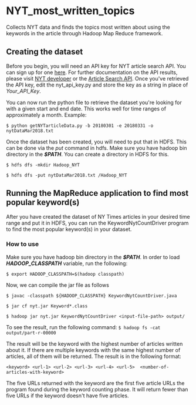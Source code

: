 # NYT_most_written_topics
Collects NYT data and finds the topics most written about using the keywords in the article through Hadoop Map Reduce framework.

## Creating the dataset
Before you begin, you will need an API key for NYT article search API. You can sign up for one [here](https://developer.nytimes.com/signup). For further documentation on the API results, please visit [NYT developer](https://developer.nytimes.com/) or the [Article Search API](https://developer.nytimes.com/article_search_v2.json).
Once you've retrieved the API key, edit the nyt_api_key.py and store the key as a string in place of *Your_API_Key*.

You can now run the python file to retrieve the dataset you're looking for with a given start and end date. This works well for time ranges of approximately a month. Example:

`$ python getNYTarticleData.py -b 20180301 -e 20180331 -o nytDataMar2018.txt`

Once the dataset has been created, you will need to put that in HDFS. This can be done via the *put* command in hdfs. Make sure you have hadoop bin directory in the _**$PATH**_. You can create a directory in HDFS for this.

`$ hdfs dfs -mkdir Hadoop_NYT`

`$ hdfs dfs -put nytDataMar2018.txt /Hadoop_NYT`

## Running the MapReduce application to find most popular keyword(s)
After you have created the dataset of NY Times articles in your desired time range and put it in HDFS, you can run the KeywordNytCountDriver program to find the most popular keyword(s) in your dataset.
### How to use
Make sure you have hadoop bin directory in the _**$PATH**_. In order to load _**HADOOP_CLASSPATH**_ variable, run the following:

`$ export HADOOP_CLASSPATH=$(hadoop classpath)`

Now, we can compile the jar file as follows

`$ javac -classpath ${HADOOP_CLASSPATH} KeywordNytCountDriver.java`

`$ jar cf nyt.jar Keyword*.class`

`$ hadoop jar nyt.jar KeywordNytCountDriver <input-file-path> output/`


To see the result, run the following command:
`$ hadoop fs -cat output/part-r-00000`

The result will be the keyword with the highest number of articles written about it. If there are multiple keywords with the same highest number of articles, all of them will be returned. The result is in the following format:

`<keyword> <url-1> <url-2> <url-3> <url-4> <url-5>	<number-of-articles-with-keyword>`

The five URLs returned with the keyword are the first five article URLs the program found during the keyword counting phase. It will return fewer than five URLs if the keyword doesn't have five articles.
